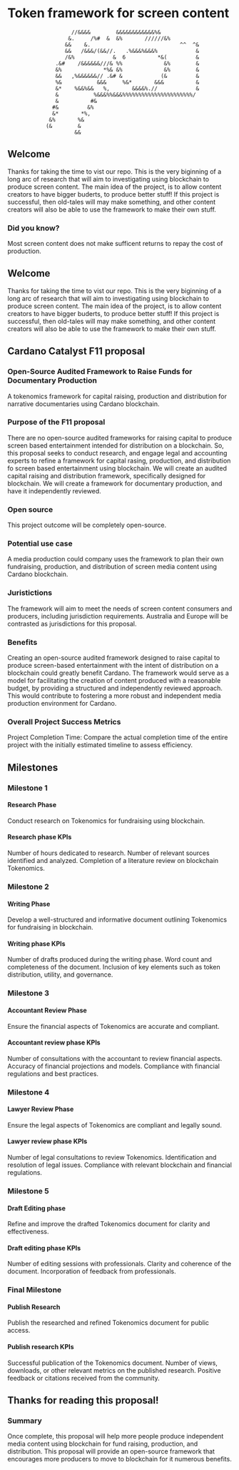 # Token framework for screen content


                        //&&&&        &&&&&&&&&&&&%&                          
                       &.     /%#  &  &%       //////&%                         
                      &&    &.                            ^^  ^&                
                      &&   /&&&/(&&//.   .%&&&%&&&%            &                
                      /&%            &  6          *&(         &                
                   .&#    /&&&&&&///& %%             &%        &                
                   &%             *%& &%             &%        &                
                   &&   ,%&&&&&&// .&# &            (&         &                
                   %&           &&&     %&*       &&&          &                
                   &*    %&&%&&   %,       &&&&%.//            &                
                   &           %&&&%%&&&%%%%%%%%%%%%%%%%%%%%%%/                 
                   &          #&                                                
                  #&         &%                                                 
                  &*       *%,                                                  
                 &%       %&                                                    
                (&        &                                                     
                         &&                                                     
                              
## Welcome
Thanks for taking the time to vist our repo. This is the very biginning of a long arc of research that will aim to investigating using blockchain to produce screen content. The main idea of the project, is to allow content creators to have bigger buderts, to produce better stuff! If this project is successful, then old-tales will may make something, and other content creators will also be able to use the framework to make their own stuff.

### Did you know?
Most screen content does not make sufficent returns to repay the cost of production.

## Welcome
Thanks for taking the time to vist our repo. This is the very biginning of a long arc of research that will aim to investigating using blockchain to produce screen content. The main idea of the project, is to allow content creators to have bigger buderts, to produce better stuff! If this project is successful, then old-tales will may make something, and other content creators will also be able to use the framework to make their own stuff.

## Cardano Catalyst F11 proposal
### Open-Source Audited Framework to Raise Funds for Documentary Production
A tokenomics framework for capital raising, production and distribution for narrative documentaries using Cardano blockchain.
### Purpose of the F11 proposal
There are no open-source audited frameworks for raising capital to produce screen based entertainment intended for distribution on a blockchain. So, this proposal seeks to conduct research, and engage legal and accounting experts to refine a framework for capital rasing, production, and distribution fo screen based entertainment using blockchain. We will create an audited capital raising and distribution framework, specifically designed for blockchain. We will create a framework for documentary production, and have it independently reviewed.
### Open source
This project outcome will be completely open-source.
### Potential use case
A media production could company uses the framework to plan their own fundraising, production, and distribution of screen media content using Cardano blockchain. 
### Juristictions
The framework will aim to meet the needs of screen content consumers and producers, including jurisdiction requirements. Australia and Europe will be contrasted as jurisdictions for this proposal.
### Benefits
Creating an open-source audited framework designed to raise capital to produce screen-based entertainment with the intent of distribution on a blockchain could greatly benefit Cardano. The framework would serve as a model for facilitating the creation of content produced with a reasonable budget, by providing a structured and independently reviewed approach. This would contribute to fostering a more robust and independent media production environment for Cardano.
### Overall Project Success Metrics
Project Completion Time: Compare the actual completion time of the entire project with the initially estimated timeline to assess efficiency.

## Milestones
### Milestone 1
#### Research Phase
Conduct research on Tokenomics for fundraising using blockchain.
#### Research phase KPIs
Number of hours dedicated to research.
Number of relevant sources identified and analyzed.
Completion of a literature review on blockchain Tokenomics.
### Milestone 2
#### Writing Phase
Develop a well-structured and informative document outlining Tokenomics for fundraising in blockchain.
#### Writing phase KPIs
Number of drafts produced during the writing phase.
Word count and completeness of the document.
Inclusion of key elements such as token distribution, utility, and governance.
### Milestone 3
#### Accountant Review Phase
Ensure the financial aspects of Tokenomics are accurate and compliant.
#### Accountant review phase KPIs
Number of consultations with the accountant to review financial aspects.
Accuracy of financial projections and models.
Compliance with financial regulations and best practices.
### Milestone 4
#### Lawyer Review Phase
Ensure the legal aspects of Tokenomics are compliant and legally sound.
#### Lawyer review phase KPIs
Number of legal consultations to review Tokenomics.
Identification and resolution of legal issues.
Compliance with relevant blockchain and financial regulations.
### Milestone 5
#### Draft Editing phase
Refine and improve the drafted Tokenomics document for clarity and effectiveness.
#### Draft editing phase KPIs
Number of editing sessions with professionals.
Clarity and coherence of the document.
Incorporation of feedback from professionals.
### Final Milestone
#### Publish Research
Publish the researched and refined Tokenomics document for public access.
#### Publish research KPIs
Successful publication of the Tokenomics document.
Number of views, downloads, or other relevant metrics on the published research.
Positive feedback or citations received from the community.

## Thanks for reading this proposal!
### Summary
Once complete, this proposal will help more people produce independent media content using blockchain for fund raising, production, and distribution. This proposal will provide an open-source framework that encourages more producers to move to blockchain for it numerous benefits.
